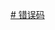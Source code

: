 [# 错误码][1]
 
 
 [1]: https://github.com/zhaoyang21cn/ILiveSDK_Android_Demos/blob/master/doc/ILiveSDK/error.md
